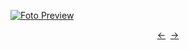 [![Foto Preview](preview/n307.avif)](https://20essentials.github.io/project-000-307)

<div align="center" style="display: flex; justify-content: center;">
  <a  href="https://github.com/20essentials/project-000-306" target="_blank">&#8592;</a>
  &nbsp;&nbsp;
  <a  href="https://github.com/20essentials/project-000-308" target="_blank">&#8594;</a>
</div>
